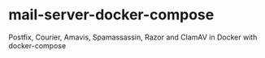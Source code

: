# mail-server-docker-compose
Postfix, Courier, Amavis, Spamassassin, Razor and ClamAV in Docker with docker-compose
